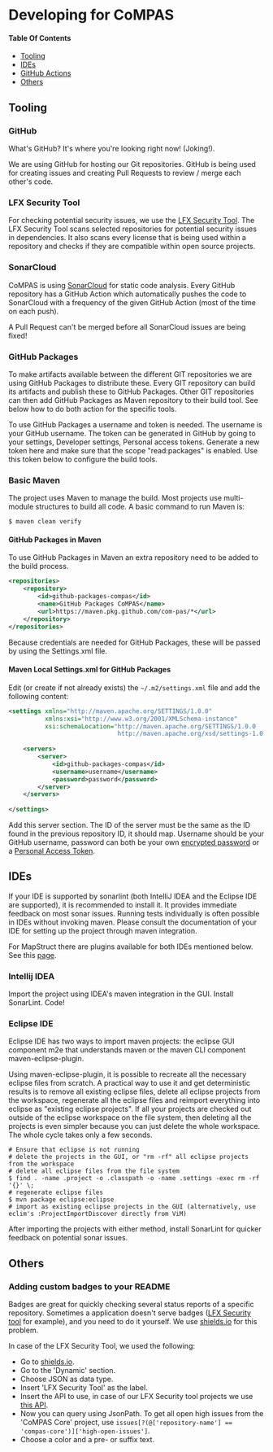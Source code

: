 # Developing for CoMPAS

#### Table Of Contents

* [Tooling](#tooling)
* [IDEs](#ides)
* [GitHub Actions](#github-actions)
* [Others](#others)

## Tooling

### GitHub
What's GitHub? It's where you're looking right now! (Joking!).

We are using GitHub for hosting our Git repositories. GitHub is being used for creating issues and creating Pull 
Requests to review / merge each other's code.

### LFX Security Tool
For checking potential security issues, we use the [LFX Security Tool](https://security.lfx.linuxfoundation.org/#/a092M00001IkJTLQA3/overview). 
The LFX Security Tool scans selected repositories for potential security issues in dependencies. 
It also scans every license that is being used within a repository and checks if they are compatible within open source projects.

### SonarCloud
CoMPAS is using [SonarCloud](https://sonarcloud.io/organizations/com-pas/projects) for static code analysis. 
Every GitHub repository has a GitHub Action which automatically pushes the code to SonarCloud with a frequency of the given 
GitHub Action (most of the time on each push).

A Pull Request can't be merged before all SonarCloud issues are being fixed!

### GitHub Packages
To make artifacts available between the different GIT repositories we are using GitHub Packages to distribute these.
Every GIT repository can build its artifacts and publish these to GitHub Packages.
Other GIT repositories can then add GitHub Packages as Maven repository to their build tool.
See below how to do both action for the specific tools.

To use GitHub Packages a username and token is needed. The username is your GitHub username. The token can be generated 
in GitHub by going to your settings, Developer settings, Personal access tokens.
Generate a new token here and make sure that the scope "read:packages" is enabled. Use this token below to configure the build tools.

### Basic Maven
The project uses Maven to manage the build. Most projects use multi-module structures to build all code. A basic command to run Maven is:
```
$ maven clean verify
```

#### GitHub Packages in Maven
To use GitHub Packages in Maven an extra repository need to be added to the build process.
```xml
<repositories>
    <repository>
        <id>github-packages-compas</id>
        <name>GitHub Packages CoMPAS</name>
        <url>https://maven.pkg.github.com/com-pas/*</url>
    </repository>
</repositories>
```
Because credentials are needed for GitHub Packages, these will be passed by using the Settings.xml file.

#### Maven Local Settings.xml for GitHub Packages
Edit (or create if not already exists) the `~/.m2/settings.xml` file and add the following content:
```xml
<settings xmlns="http://maven.apache.org/SETTINGS/1.0.0" 
          xmlns:xsi="http://www.w3.org/2001/XMLSchema-instance" 
          xsi:schemaLocation="http://maven.apache.org/SETTINGS/1.0.0
                              http://maven.apache.org/xsd/settings-1.0.0.xsd">
  
    <servers>
        <server>
            <id>github-packages-compas</id>
            <username>username</username>
            <password>password</password>
        </server>
    </servers>
  
</settings>
```

Add this server section. The ID of the server must be the same as the ID found in the previous repository ID, it should map.
Username should be your GitHub username, password can both be your own [encrypted password](https://maven.apache.org/guides/mini/guide-encryption.html)
or a [Personal Access Token](https://docs.github.com/en/github/authenticating-to-github/keeping-your-account-and-data-secure/creating-a-personal-access-token).

## IDEs
If your IDE is supported by sonarlint (both IntelliJ IDEA and the Eclipse IDE are supported), it is recommended to install it. 
It provides immediate feedback on most sonar issues. Running tests individually is often possible in IDEs without invoking maven. 
Please consult the documentation of your IDE for setting up the project through maven integration.

For MapStruct there are plugins available for both IDEs mentioned below. See this [page](https://mapstruct.org/documentation/ide-support/).

### Intellij IDEA
Import the project using IDEA's maven integration in the GUI. Install SonarLint. Code!

### Eclipse IDE
Eclipse IDE has two ways to import maven projects: the eclipse GUI component m2e that understands maven or the maven CLI component maven-eclipse-plugin.

Using maven-eclipse-plugin, it is possible to recreate all the necessary eclipse files from scratch. A practical way to use it and get deterministic results is to remove all existing eclipse files, delete all eclipse projects from the workspace, regenerate all the eclipse files and reimport everything into eclipse as "existing eclipse projects". If all your projects are checked out outside of the eclipse workspace on the file system, then deleting all the projects is even simpler because you can just delete the whole workspace. The whole cycle takes only a few seconds.
```
# Ensure that eclipse is not running
# delete the projects in the GUI, or "rm -rf" all eclipse projects from the workspace
# delete all eclipse files from the file system
$ find . -name .project -o .classpath -o -name .settings -exec rm -rf '{}' \;
# regenerate eclipse files
$ mvn package eclipse:eclipse
# import as existing eclipse projects in the GUI (alternatively, use eclim's :ProjectImportDiscover directly from ViM)
```

After importing the projects with either method, install SonarLint for quicker feedback on potential sonar issues.

## Others

### Adding custom badges to your README
Badges are great for quickly checking several status reports of a specific repository.
Sometimes a application doesn't serve badges ([LFX Security tool](https://security.lfx.linuxfoundation.org/) for example), and you need to do it yourself.
We use [shields.io](https://shields.io/) for this problem.

In case of the LFX Security Tool, we used the following:
- Go to [shields.io](https://shields.io/).
- Go to the 'Dynamic' section.
- Choose JSON as data type.
- Insert 'LFX Security Tool' as the label.
- Insert the API to use, in case of our LFX Security tool projects we use [this API](https://api.security.lfx.linuxfoundation.org/v1/project/e8b6fdf9-2686-44c5-bbaa-6965d04ad3e1/issues).
- Now you can query using JsonPath. To get all open high issues from the 'CoMPAS Core' project, use `issues[?(@['repository-name'] == 'compas-core')]['high-open-issues']`.
- Choose a color and a pre- or suffix text.
